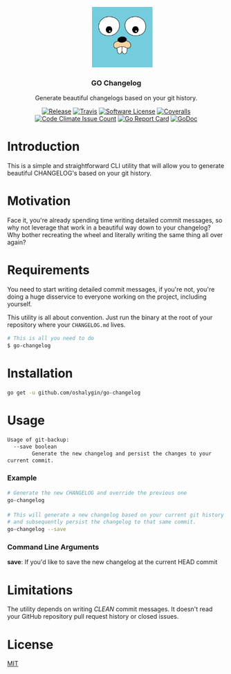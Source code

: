 <p align="center">
  <img alt="Golang Logo" src="docs/golang_logo.png" height="140" style="margin-left: 2em;" />
  <h3 align="center">GO Changelog</h3>
  <p align="center">Generate beautiful changelogs based on your git history.</p>
  <p align="center">
    <a href="https://github.com/oshalygin/go-changelog/releases/latest"><img alt="Release" src="https://img.shields.io/github/release/oshalygin/go-changelog.svg?style=flat-square"></a>
    <a href="https://travis-ci.org/oshalygin/go-changelog"><img alt="Travis" src="https://travis-ci.org/oshalygin/go-changelog.svg?branch=master"></a>
    <a href="/LICENSE.md"><img alt="Software License" src="https://img.shields.io/badge/license-MIT-brightgreen.svg?style=flat-square"></a>
    <a href="https://coveralls.io/github/oshalygin/go-changelog?branch=master"><img alt="Coveralls" src="https://coveralls.io/repos/github/oshalygin/go-changelog/badge.svg?branch=master"></a>
    <a href="https://codeclimate.com/repos/596c01297de38412b7000136/feed"><img alt="Code Climate Issue Count" src="https://codeclimate.com/repos/596c01297de38412b7000136/badges/d8e88772201d137ea8b7/issue_count.svg"></a>
    <a href="https://goreportcard.com/report/github.com/oshalygin/go-changelog"><img alt="Go Report Card" src="https://goreportcard.com/badge/github.com/oshalygin/go-changelog"></a>
    <a href="https://godoc.org/github.com/oshalygin/go-changelog"><img src="https://godoc.org/github.com/oshalygin/go-changelog?status.svg" alt="GoDoc"></a>
  </p>
</p>

# Introduction

This is a simple and straightforward CLI utility that will allow you to generate beautiful CHANGELOG's based on your git history.

# Motivation

Face it, you're already spending time writing detailed commit messages, so why not leverage that work in a beautiful way down to your changelog?  Why bother recreating the wheel and literally writing the same thing all over again?

# Requirements

You need to start writing detailed commit messages, if you're not, you're doing a huge disservice to everyone working on the project, including yourself.

This utility is all about convention.  Just run the binary at the root of your repository where your `CHANGELOG.md` lives.

```bash
# This is all you need to do
$ go-changelog
```

# Installation

```bash
go get -u github.com/oshalygin/go-changelog
```

# Usage

```
Usage of git-backup:
  --save boolean
        Generate the new changelog and persist the changes to your current commit.
```

### Example

```bash
# Generate the new CHANGELOG and override the previous one
go-changelog

# This will generate a new changelog based on your current git history
# and subsequently persist the changelog to that same commit.
go-changelog --save

```

### Command Line Arguments

**save**: If you'd like to save the new changelog at the current HEAD commit

# Limitations
The utility depends on writing _CLEAN_ commit messages.  It doesn't read your
GitHub repository pull request history or closed issues.

# License

[MIT](LICENSE)
